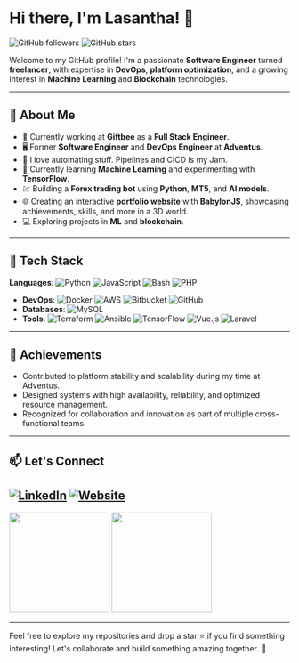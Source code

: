 # Hi there, I'm Lasantha! 👋

![GitHub followers](https://img.shields.io/github/followers/LasanthaSudeera?label=Follow%20Me&style=social) ![GitHub stars](https://img.shields.io/github/stars/LasanthaSudeera?affiliations=OWNER%2CCOLLABORATOR&label=Profile%20Stars&style=social)

Welcome to my GitHub profile! I'm a passionate **Software Engineer** turned **freelancer**, with expertise in **DevOps**, **platform optimization**, and a growing interest in **Machine Learning** and **Blockchain** technologies.

---

## 🚀 About Me
- 💼 Currently working at **Giftbee** as a **Full Stack Engineer**.
- 🖥️ Former **Software Engineer** and **DevOps Engineer** at **Adventus**.
- 🎯 I love automating stuff. Pipelines and CICD is my Jam.
- 🤖 Currently learning **Machine Learning** and experimenting with **TensorFlow**.
- 💹 Building a **Forex trading bot** using **Python**, **MT5**, and **AI models**.
- 🌐 Creating an interactive **portfolio website** with **BabylonJS**, showcasing achievements, skills, and more in a 3D world.
- 💻 Exploring projects in **ML** and **blockchain**.

---

## 🔧 Tech Stack
**Languages**: ![Python](https://img.shields.io/badge/Python-3776AB?style=for-the-badge&logo=python&logoColor=white) ![JavaScript](https://img.shields.io/badge/JavaScript-F7DF1E?style=for-the-badge&logo=javascript&logoColor=black) ![Bash](https://img.shields.io/badge/Bash-4EAA25?style=for-the-badge&logo=gnu-bash&logoColor=white) ![PHP](https://img.shields.io/badge/PHP-777BB4?style=for-the-badge&logo=php&logoColor=white)
- **DevOps**: ![Docker](https://img.shields.io/badge/Docker-2496ED?style=for-the-badge&logo=docker&logoColor=white) ![AWS](https://img.shields.io/badge/AWS-232F3E?style=for-the-badge&logo=amazon-aws&logoColor=white) ![Bitbucket](https://img.shields.io/badge/Bitbucket-0052CC?style=for-the-badge&logo=bitbucket&logoColor=white) ![GitHub](https://img.shields.io/badge/GitHub-181717?style=for-the-badge&logo=github&logoColor=white)
- **Databases**: ![MySQL](https://img.shields.io/badge/MySQL-4479A1?style=for-the-badge&logo=mysql&logoColor=white) 
- **Tools**: ![Terraform](https://img.shields.io/badge/Terraform-7B42BC?style=for-the-badge&logo=terraform&logoColor=white) ![Ansible](https://img.shields.io/badge/Ansible-EE0000?style=for-the-badge&logo=ansible&logoColor=white) ![TensorFlow](https://img.shields.io/badge/TensorFlow-FF6F00?style=for-the-badge&logo=tensorflow&logoColor=white) 
![Vue.js](https://img.shields.io/badge/Vue.js-4FC08D?style=for-the-badge&logo=vue.js&logoColor=white) ![Laravel](https://img.shields.io/badge/Laravel-FF2D20?style=for-the-badge&logo=laravel&logoColor=white)

---

## 🌟 Achievements
- Contributed to platform stability and scalability during my time at Adventus.
- Designed systems with high availability, reliability, and optimized resource management.
- Recognized for collaboration and innovation as part of multiple cross-functional teams.

---

## 📫 Let's Connect
[![LinkedIn](https://img.shields.io/badge/LinkedIn-0077B5?style=for-the-badge&logo=linkedin&logoColor=white)](https://www.linkedin.com/in/lasantha-sudeera) [![Website](https://img.shields.io/badge/Website-000000?style=for-the-badge&logo=About.me&logoColor=white)](https://lasantha.dev)
---


<p>
  <img height="180em" src="https://github-readme-stats.vercel.app/api?username=LasanthaSudeera&show_icons=true&hide_border=true&&count_private=true&include_all_commits=true" />
  <img height="180em" src="https://github-readme-stats.vercel.app/api/top-langs/?username=LasanthaSudeera&exclude_repo=KNN-Image-Classification&show_icons=true&hide_border=true&layout=compact&langs_count=8"/>
</p>

---

Feel free to explore my repositories and drop a star ⭐ if you find something interesting! Let's collaborate and build something amazing together. 🚀

